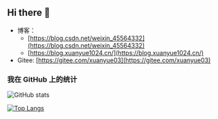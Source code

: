 ## Hi there 👋
- 博客：
  - [https://blog.csdn.net/weixin_45564332](https://blog.csdn.net/weixin_45564332)
  - [https://blog.xuanyue1024.cn/](https://blog.xuanyue1024.cn/)
- Gitee: [https://gitee.com/xuanyue03](https://gitee.com/xuanyue03)
<!--
**xuanyue1024/xuanyue1024** is a ✨ _special_ ✨ repository because its `README.md` (this file) appears on your GitHub profile.

Here are some ideas to get you started:

- 🔭 I’m currently working on ...
- 🌱 I’m currently learning ...
- 👯 I’m looking to collaborate on ...
- 🤔 I’m looking for help with ...
- 💬 Ask me about ...
- 📫 How to reach me: ...
- 😄 Pronouns: ...
- ⚡ Fun fact: ...
-->

### 我在 GitHub 上的统计

![GitHub stats](https://github-readme-stats-git-main-xuanyue1024s-projects.vercel.app/api?username=xuanyue1024&theme=radical&count_private=true&private_contributions=true&show_icons=true&locale=cn&include_all_commits=true)

[![Top Langs](https://github-readme-stats-git-main-xuanyue1024s-projects.vercel.app/api/top-langs/?username=xuanyue1024&theme=radical&locale=cn)](https://github.com/anuraghazra/github-readme-stats)
<!--events start -->

